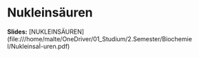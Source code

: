 # Nukleinsäuren
**Slides:** [NUKLEINSÄUREN](file:///home/malte/OneDriver/01_Studium/2.Semester/Biochemie I/NukleinsaÌ-uren.pdf) 
